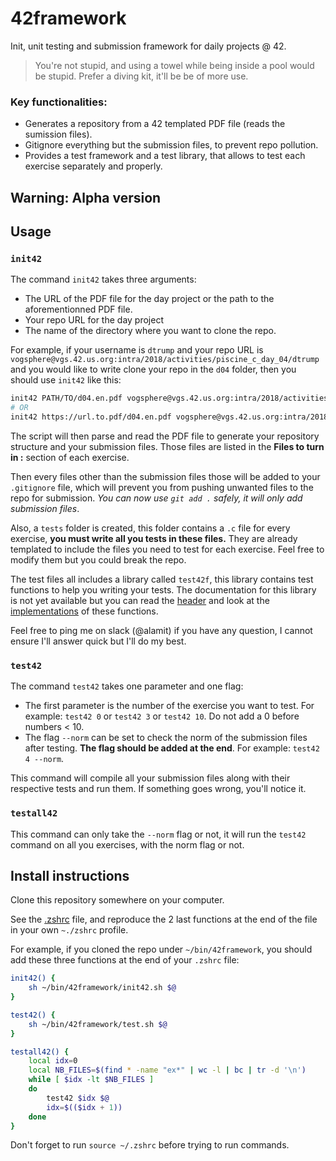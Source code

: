 # 42framework
Init, unit testing and submission framework for daily projects @ 42.
> You're not stupid, and using a towel while being inside a pool would be stupid. Prefer a diving kit, it'll be be of more use.

### Key functionalities:
- Generates a repository from a 42 templated PDF file (reads the sumission files).
- Gitignore everything but the submission files, to prevent repo pollution.
- Provides a test framework and a test library, that allows to test each exercise separately and properly.

## Warning: Alpha version

## Usage

### `init42`

The command `init42` takes three arguments:
- The URL of the PDF file for the day project or the path to the aforementionned PDF file.
- Your repo URL for the day project
- The name of the directory where you want to clone the repo.

For example, if your username is `dtrump` and your repo URL is `vogsphere@vgs.42.us.org:intra/2018/activities/piscine_c_day_04/dtrump` and you would like to write clone your repo in the `d04` folder, then you should use `init42` like this:

```sh
init42 PATH/TO/d04.en.pdf vogsphere@vgs.42.us.org:intra/2018/activities/piscine_c_day_04/dtrump d04
# OR
init42 https://url.to.pdf/d04.en.pdf vogsphere@vgs.42.us.org:intra/2018/activities/piscine_c_day_04/dtrump d04
```

The script will then parse and read the PDF file to generate your repository structure and your submission files. Those files are listed in the **Files to turn in :** section of each exercise.

Then every files other than the submission files those will be added to your `.gitignore` file, which will prevent you from pushing unwanted files to the repo for submission. *You can now use `git add .` safely, it will only add submission files*.

Also, a `tests` folder is created, this folder contains a `.c` file for every exercise, **you must write all you tests in these files.** They are already templated to include the files you need to test for each exercise. Feel free to modify them but you could break the repo.

The test files all includes a library called `test42f`, this library contains test functions to help you writing your tests. The documentation for this library is not yet available but you can read the [header](https://github.com/alamit/42framework/blob/master/lib/test42f/include/test42f.h) and look at the [implementations](https://github.com/alamit/42framework/tree/master/lib/test42f/src) of these functions.

Feel free to ping me on slack (@alamit) if you have any question, I cannot ensure I'll answer quick but I'll do my best.

### `test42`

The command `test42` takes one parameter and one flag:
- The first parameter is the number of the exercise you want to test. For example: `test42 0` or `test42 3` or `test42 10`. Do not add a 0 before numbers < 10.
- The flag `--norm` can be set to check the norm of the submission files after testing. **The flag should be added at the end**. For example: `test42 4 --norm`.

This command will compile all your submission files along with their respective tests and run them. If something goes wrong, you'll notice it.

### `testall42`

This command can only take the `--norm` flag or not, it will run the `test42` command on all you exercises, with the norm flag or not.

## Install instructions

Clone this repository somewhere on your computer.

See the [.zshrc](https://github.com/alamit/42framework/blob/master/.zshrc) file, and reproduce the 2 last functions at the end of the file in your own `~./zshrc` profile.

For example, if you cloned the repo under `~/bin/42framework`, you should add these three functions at the end of your `.zshrc` file:
```sh
init42() {
	sh ~/bin/42framework/init42.sh $@
}

test42() {
	sh ~/bin/42framework/test.sh $@
}

testall42() {
	local idx=0
	local NB_FILES=$(find * -name "ex*" | wc -l | bc | tr -d '\n')
	while [ $idx -lt $NB_FILES ]
	do
		test42 $idx $@
		idx=$(($idx + 1))
	done
}
```

Don't forget to run `source ~/.zshrc` before trying to run commands.
